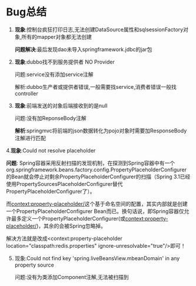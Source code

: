# Bug总结

1. **现象**:控制台疯狂打印日志,无法创建DataSource属性和sqlsessionFactory对象,所有的mapper对象都无法创建

   **问题解决**:最后发现dao未导入springframework.jdbc的jar包 

2. **现象**:dubbo找不到服务提供者 NO Provider

   问题:service没有添加service注解

   解析:dubbo生产者或提供者错误,一般需要找service,消费者错误一般找controller

3. **现象**:前端发送的对象后端接收到的是null

   问题:没有加ReponseBody注解

   **解析**:springmvc将前端的json数据转化为pojo对象时需要加ResponseBody注解进行匹配

4.**现象**:Could not resolve placeholder 

**问题**: Spring容器采用反射扫描的发现机制，在探测到Spring容器中有一个org.springframework.beans.factory.config.PropertyPlaceholderConfigurer的Bean就会停止对剩余PropertyPlaceholderConfigurer的扫描（Spring 3.1已经使用PropertySourcesPlaceholderConfigurer替代PropertyPlaceholderConfigurer了）。

而<context:property-placeholder/>这个基于命名空间的配置，其实内部就是创建一个PropertyPlaceholderConfigurer Bean而已。换句话说，即Spring容器仅允许最多定义一个PropertyPlaceholderConfigurer(或<context:property-placeholder/>)，其余的会被Spring忽略掉。

解决方法就是改成<context:property-placeholder location="classpath:redis.properties" ignore-unresolvable="true"/>即可！

5. 现象:Could not find key 'spring.liveBeansView.mbeanDomain' in any property source

   问题:没有为类添加Component注解,无法被扫描到
